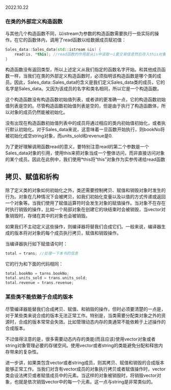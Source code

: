 2022.10.22



### 在类的外部定义构造函数
与其他几个构造函数不同，以istream为参数的构造函数需要执行一些实际的操作。在它的函数体内，调用了read函数以给数据成员赋初值：
```c++
Sales_data::Sales_data(std::istream &is) {
    read(is, *this); //read函数的作用是从is中读取一i套交易信息然后存入this对象中。
}
```
构造函数没有返回类型，所以上述定义从我们指定的函数名字开始。和其他成员函数一样，当我们在类的外部定义构造函数时，必须指明该构造函数是哪个类的成员。因此，Sales_data::Sales_data的含义是我们定义Sales_data类的成员，它的名字是Sales_data。又因为该成员的名字和类名相同，所以它是一个构造函数。

这个构造函数没有构造函数初始值列表，或者讲的更准确一点，它的构造函数初始值列表是空的。尽管构造函数初始值列表是空的，但是由于执行了构造函数体，所以对象的成员仍然能被初始化。

没有出现在构造函数初始值列表中的成员将通过相应的类内初始值初始化，或者执行默认初始化。对于Sales_data来说，这意味着一旦函数开始执行，则bookNo将被初始化成空string对象，而units_sold和revenue是0.

为了更好理解调用函数read的意义，要特别注意read的第二个参数是一个Sales_data对象的引用，使用this来把对象当成一个整体访问，而非直接访问对象的某个成员。因此在此例中，我们使用*this将“this”对象作为实参传递给read函数

## 拷贝、赋值和析构
除了定义类的对象如何初始化之外，类还需要控制拷贝、赋值和销毁对象时发生的行为。对象在几种情况下会被拷贝，如我们初始化变量以及以值的方式传递或返回一个对象等。当我们使用了赋值运算符时会发生对象的赋值操作。当对象不在存在时执行销毁的操作，比如一个局部对象在创建它的块结束时会被销毁，当vector对象销毁时，存储在其中的对象也会被销毁。

如果我们不主动定义这些操作，则编译器将替我们合成它们。一般来说，编译器生成的版本将对对象的每个成员执行拷贝，赋值和销毁操作。

当编译器执行如下赋值语句时：
```c++
total = trans; //处理一下本书的信息
```
它的行为和下面的代码相同：
```c++
total.bookNo = tarns.bookNo;
total.units_sold = trans.units_sold;
total.revenue = trans.revenue;
```

### 某些类不能依赖于合成的版本
尽管编译器能替我们合成拷贝、赋值、和销毁的操作，但时必须要清楚的一点是，对于某些类来说合成的版本无法正常工作。特别是，当类需要分配类对象之外的资源时，合成的版本常常会失效。比如管理动态内存的类通常不能依赖于上述操作的合成版本。

不过值得注意的是，很多需要动态内存的类能(而且应该)使用vector对象或者string对象管理必要的存储空间。使用vector或者string的类能避免分配和释放内存带来的复杂性。

进一步讲，如果类包含vector或者string成员，则其拷贝、赋值和销毁的合成版本能够正常工作。当我们对含有vector成员的对象执行拷贝或者赋值操作时，vector类会设法拷贝或者赋值成员中的元素。当这样的对象被销毁时，将销毁vector对象，也就是依次销毁vector中的每一个元素。这一点与string是非常类似的。